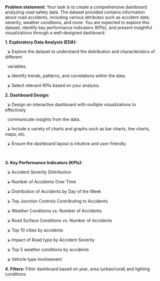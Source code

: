 



**Problem statement:** Your task is to create a comprehensive dashboard analyzing road safety data. The dataset provided contains information about road accidents, including various attributes such as accident date, severity, weather conditions, and more. You are expected to explore this dataset, identify key performance indicators (KPIs), and present insightful visualizations through a well-designed dashboard.





**1. Exploratory Data Analysis (EDA):**

    ⮚ Explore the dataset to understand the distribution and characteristics of different

       variables.

    ⮚ Identify trends, patterns, and correlations within the data.

    ⮚ Select relevant KPIs based on your analysis.



**2. Dashboard Design:**

    ⮚ Design an interactive dashboard with multiple visualizations to effectively

      communicate insights from the data.

    ⮚ Include a variety of charts and graphs such as bar charts, line charts, maps, etc.

    ⮚ Ensure the dashboard layout is intuitive and user-friendly.

    

**3. Key Performance Indicators (KPIs):**

    ⮚ Accident Severity Distribution

    ⮚ Number of Accidents Over Time

    ⮚ Distribution of Accidents by Day of the Week

    ⮚ Top Junction Controls Contributing to Accidents

    ⮚ Weather Conditions vs. Number of Accidents

    ⮚ Road Surface Conditions vs. Number of Accidents

&nbsp;   ⮚ Top 10 cities by accidents

&nbsp;   ⮚ Impact of Road type by Accident Severity

&nbsp;   ⮚ Top 5 weather conditions by accidents

&nbsp;   ⮚ Vehicle type Involvement



**4. Filters:** Filter dashboard based on year, area (urban/rural) and lighting conditions

    

